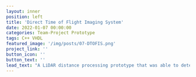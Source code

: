```yaml
---
layout: inner
position: left
title: 'Direct Time of Flight Imaging System'
date: 2022-01-07 00:00:00
categories: Team-Project Prototype
tags: C++ VHDL
featured_image: '/img/posts/07-DTOFIS.png'
project_link: ''
button_icon: ''
button_text: ''
lead_text: "A LiDAR distance processing prototype that was able to determine the distance of objects from the system in real time. The range of processed objects was adjustable, and the calculated distances were displayed to the user. The prototype was created using a AD-96TOF1-EBZ Evaluation Kit, Zybo Z7 FPGA board, and Raspberry Pi 3. This project was completed for our Capstone and was given to our client at the end of the project's timeline."
---
```

